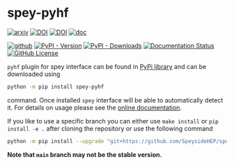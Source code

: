# spey-pyhf

[![arxiv](https://img.shields.io/static/v1?style=plastic&label=arXiv&message=2307.06996&color=brightgreen&logo=arXiv)](https://arxiv.org/abs/2307.06996)
[![DOI](https://img.shields.io/static/v1?style=plastic&label=DOI&message=TBA&color=blue)]()
[![DOI](https://zenodo.org/badge/DOI/10.5281/zenodo.10527973.svg)](https://doi.org/10.5281/zenodo.10527973)
[![doc](https://img.shields.io/static/v1?style=plastic&label&message=Documentation&logo=gitbook&logoColor=white&color=gray)](http://spey-pyhf.readthedocs.io/)

[![github](https://img.shields.io/static/v1?style=plastic&label&message=GitHub&logo=github&logoColor=black&color=white)](https://github.com/SpeysideHEP/spey-pyhf)
[![PyPI - Version](https://img.shields.io/pypi/v/spey-pyhf?style=plastic)](https://pypi.org/project/spey-pyhf/)
[![PyPI - Downloads](https://img.shields.io/pypi/dm/spey-pyhf?style=plastic&link=https%3A%2F%2Fpypi.org%2Fproject%2Fspey-pyhf)](https://pypi.org/project/spey-pyhf/)
[![Documentation Status](https://readthedocs.org/projects/spey-pyhf/badge/?version=main&style=plastic)](https://spey-pyhf.readthedocs.io)
[![GitHub License](https://img.shields.io/github/license/SpeysideHEP/spey-pyhf?style=plastic)](https://github.com/SpeysideHEP/spey-pyhf/blob/main/LICENSE)

``pyhf`` plugin for spey interface can be found in [PyPi library](https://pypi.org/project/spey-pyhf/) and can be downloaded using

```bash
python -m pip install spey-pyhf
```

command. Once installed ``spey`` interface will be able to automatically detect it.
For details on usage please see the [online documentation](http://spey-pyhf.readthedocs.io/).

If you like to use a specific branch you can either use `make install` or `pip install -e .` after cloning the repository or use the following command

```bash
python -m pip install --upgrade "git+https://github.com/SpeysideHEP/spey-pyhf"
```

**Note that `main` branch may not be the stable version.**

